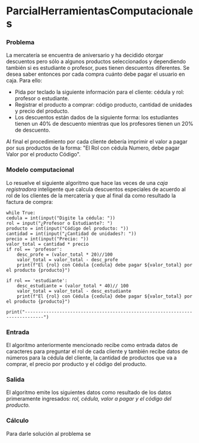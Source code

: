 # ParcialHerramientasComputacionales

### Problema
 La mercatería se encuentra de aniversario y ha decidido otorgar descuentos pero sólo a algunos productos seleccionados y dependiendo también si es estudiante o profesor, pues tienen descuentos diferentes. Se desea saber entonces por cada compra cuánto debe pagar el usuario en caja. Para ello:
 
- Pida por teclado la siguiente información para el cliente: cédula y rol: profesor o estudiante.
- Registrar el producto a comprar: código producto, cantidad de unidades y precio del producto.
- Los descuentos están dados de la siguiente forma: los estudiantes tienen un 40% de descuento mientras que los profesores tienen un 20% de descuento.

Al final el procedimiento por cada cliente debería imprimir el valor a pagar por sus productos de la forma: "El Rol con cédula Numero, debe pagar Valor por el producto Código".

### Modelo computacional

Lo resuelve el siguiente algoritmo que hace las veces  de una *caja registradora* inteligente que calcula descuentos especiales de acuerdo al rol de los clientes de la mercatería y que al final da como resultado la factura de compra: 

    while True:
    cedula = int(input("Digite la cédula: "))
    rol = input("¿Profesor o Estudiante?: ")
    producto = int(input("Código del producto: "))
    cantidad = int(input("¿Cantidad de unidades?: "))
    precio = int(input("Precio: "))
    valor_total = cantidad * precio
    if rol == 'profesor':
        desc_profe = (valor_total * 20)//100
        valor_total = valor_total - desc_profe
        print(f"El {rol} con Cédula {cedula} debe pagar ${valor_total} por el producto {producto}")

    if rol == 'estudiante':
        desc_estudiante = (valor_total * 40)// 100
        valor_total = valor_total - desc_estudiante
        print(f"El {rol} con Cédula {cedula} debe pagar ${valor_total} por el producto {producto}")
        
    print("-----------------------------------------------------------------------------")

### Entrada
El algoritmo anteriormente mencionado recibe como entrada datos de caracteres para preguntar el rol de cada cliente y también recibe datos de números para la cédula del cliente, la cantidad de productos que va a comprar, el precio por producto y el código del producto.

### Salida
El algoritmo emite los siguientes datos como resultado de los datos primeramente ingresados: *rol, cédula, valor a pagar y el código del producto.*

### Cálculo
Para darle solución al problema se 
<!--stackedit_data:
eyJoaXN0b3J5IjpbOTEyNTUxMzg2LC0yMTI2NDQ0MTI1LC0xMT
E0MjgxMzgzXX0=
-->